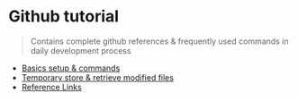 # Github tutorial
> Contains complete github references &amp; frequently used commands in daily development process
- [Basics setup & commands](https://github.com/pravn27/github-tutorial/blob/master/github-basics.md)
- [Temporary store & retrieve modified files](https://github.com/pravn27/github-tutorial/blob/master/github-temp-save.md)
- [Reference Links](https://github.com/pravn27/github-tutorial/blob/master/reference-links.md)

